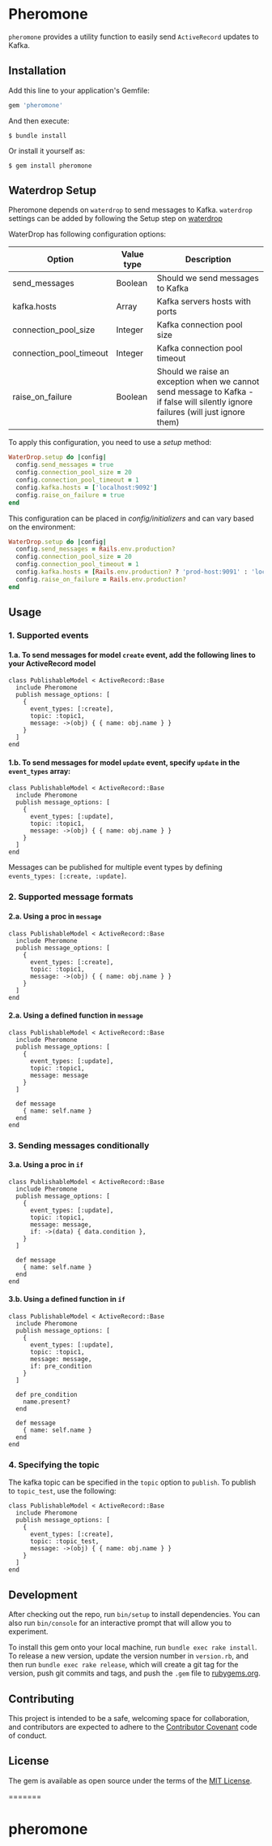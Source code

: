 # Pheromone

`pheromone` provides a utility function to easily send `ActiveRecord` updates to Kafka. 

## Installation

Add this line to your application's Gemfile:

```ruby
gem 'pheromone'
```

And then execute:

    $ bundle install

Or install it yourself as:

    $ gem install pheromone

## Waterdrop Setup

Pheromone depends on `waterdrop` to send messages to Kafka. `waterdrop` settings can be added by following the Setup step on [waterdrop](https://github.com/karafka/waterdrop/blob/master/README.md)

WaterDrop has following configuration options:

| Option                  | Value type    | Description                      |
|-------------------------|---------------|----------------------------------|
| send_messages           | Boolean       | Should we send messages to Kafka |
| kafka.hosts             | Array<String> | Kafka servers hosts with ports   |
| connection_pool_size    | Integer       | Kafka connection pool size       |
| connection_pool_timeout | Integer       | Kafka connection pool timeout    |
| raise_on_failure        | Boolean       | Should we raise an exception when we cannot send message to Kafka - if false will silently ignore failures (will just ignore them) |

To apply this configuration, you need to use a *setup* method:

```ruby
WaterDrop.setup do |config|
  config.send_messages = true
  config.connection_pool_size = 20
  config.connection_pool_timeout = 1
  config.kafka.hosts = ['localhost:9092']
  config.raise_on_failure = true
end
```

This configuration can be placed in *config/initializers* and can vary based on the environment:

```ruby
WaterDrop.setup do |config|
  config.send_messages = Rails.env.production?
  config.connection_pool_size = 20
  config.connection_pool_timeout = 1
  config.kafka.hosts = [Rails.env.production? ? 'prod-host:9091' : 'localhost:9092']
  config.raise_on_failure = Rails.env.production?
end
```
 
## Usage

### 1. Supported events
#### 1.a. To send messages for model `create` event, add the following lines to your ActiveRecord model

```
class PublishableModel < ActiveRecord::Base
  include Pheromone
  publish message_options: [
    {
      event_types: [:create],
      topic: :topic1,
      message: ->(obj) { { name: obj.name } }
    }
  ]
end
```

#### 1.b. To send messages for model `update` event, specify `update` in the `event_types` array:

```
class PublishableModel < ActiveRecord::Base
  include Pheromone
  publish message_options: [
    {
      event_types: [:update],
      topic: :topic1,
      message: ->(obj) { { name: obj.name } }
    }
  ]
end
``` 

Messages can be published for multiple event types by defining `events_types: [:create, :update]`.

### 2. Supported message formats

#### 2.a. Using a proc in `message` 

```
class PublishableModel < ActiveRecord::Base
  include Pheromone
  publish message_options: [
    {
      event_types: [:create],
      topic: :topic1,
      message: ->(obj) { { name: obj.name } }
    }
  ]
end
```

#### 2.a. Using a defined function in `message`

```
class PublishableModel < ActiveRecord::Base
  include Pheromone
  publish message_options: [
    {
      event_types: [:update],
      topic: :topic1,
      message: message 
    }
  ]
  
  def message
    { name: self.name }
  end
end
```

### 3. Sending messages conditionally

#### 3.a. Using a proc in `if`

```
class PublishableModel < ActiveRecord::Base
  include Pheromone
  publish message_options: [
    {
      event_types: [:update],
      topic: :topic1,
      message: message,
      if: ->(data) { data.condition },
    }
  ] 
   
  def message
    { name: self.name }
  end
end
```
#### 3.b. Using a defined function in `if`

```
class PublishableModel < ActiveRecord::Base
  include Pheromone
  publish message_options: [
    {
      event_types: [:update],
      topic: :topic1,
      message: message,
      if: pre_condition
    }
  ] 
  
  def pre_condition
    name.present?
  end
  
  def message
    { name: self.name }
  end
end
```

### 4. Specifying the topic

The kafka topic can be specified in the `topic` option to `publish`. To publish to `topic_test`, use the following:


```
class PublishableModel < ActiveRecord::Base
  include Pheromone
  publish message_options: [
    {
      event_types: [:create],
      topic: :topic_test,
      message: ->(obj) { { name: obj.name } }
    }
  ]
end
```


## Development

After checking out the repo, run `bin/setup` to install dependencies. You can also run `bin/console` for an interactive prompt that will allow you to experiment.

To install this gem onto your local machine, run `bundle exec rake install`. To release a new version, update the version number in `version.rb`, and then run `bundle exec rake release`, which will create a git tag for the version, push git commits and tags, and push the `.gem` file to [rubygems.org](https://rubygems.org).

## Contributing

This project is intended to be a safe, welcoming space for collaboration, and contributors are expected to adhere to the [Contributor Covenant](http://contributor-covenant.org) code of conduct.


## License

The gem is available as open source under the terms of the [MIT License](http://opensource.org/licenses/MIT).

=======
# pheromone

